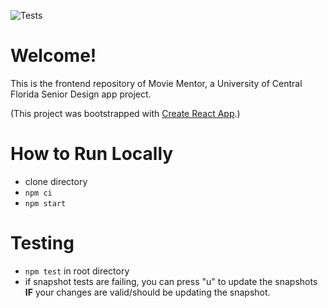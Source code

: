 ![Tests](https://github.com/ContentWarnings/WebFrontend/actions/workflows/test.yml/badge.svg)

# Welcome!

This is the frontend repository of Movie Mentor, a University of Central Florida Senior Design app project.

(This project was bootstrapped with [Create React App](https://github.com/facebook/create-react-app).)

# How to Run Locally
- clone directory
- `npm ci`
- `npm start`

# Testing
- `npm test` in root directory
- if snapshot tests are failing, you can press "u" to update the snapshots **IF** your changes are valid/should be updating the snapshot.